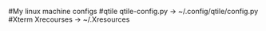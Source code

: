 #My linux machine configs
#qtile
qtile-config.py -> ~/.config/qtile/config.py
#Xterm
Xrecourses -> ~/.Xresources
